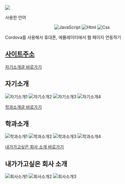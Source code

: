 
<img src="https://capsule-render.vercel.app/api?type=waving&color=auto&height=200&section=header&text=10주차_Cordova를이용하여웹앱사이트_띄우기&fontSize=40" />

사용한 언어
<div align="center">
	<img alt="JavaScript" src ="https://img.shields.io/badge/JavaScriipt-F7DF1E.svg?&style=for-the-badge&logo=JavaScript&logoColor=black"/>
	<img alt="Html" src ="https://img.shields.io/badge/HTML5-E34F26.svg?&style=for-the-badge&logo=HTML5&logoColor=white"/>
	<img alt="Css" src ="https://img.shields.io/badge/CSS3-1572B6.svg?&style=for-the-badge&logo=CSS3&logoColor=white"/>
</div>

Cordova를 사용해서 휴대폰, 에뮬레이터에서 웹 페이지 연동하기

##  [사이트주소](https://wjsrudals411.github.io/Cordova/week10/10_12)

[자기소개글 바로가기](https://wjsrudals411.github.io/Cordova/week5/report5)
## 자기소개  
![자기소개1](https://github.com/wjsrudals411/Cordova/assets/103473959/5c7fea14-909a-46b5-bb8e-2db3d5b77e90)
![자기소개2](https://github.com/wjsrudals411/Cordova/assets/103473959/a28f174e-f041-4577-a7ea-04405a945c40)
![자기소개3](https://github.com/wjsrudals411/Cordova/assets/103473959/9aa4c9d8-b454-4641-a6a4-aebf7cc40ee3)
![자기소개4](https://github.com/wjsrudals411/Cordova/assets/103473959/71d36364-a2ea-4239-9113-b7f2931dd45f)


[학과소개글 바로가기](https://wjsrudals411.github.io/Cordova/week8/10_12)
## 학과소개
![학과소개1](https://github.com/wjsrudals411/Cordova/assets/103473959/7d1b93d3-2fd8-4b87-9c61-1675b2214ea3)
![학과소개2](https://github.com/wjsrudals411/Cordova/assets/103473959/2785f34f-1873-4e80-b868-410d6f30d6a6)
![학과소개3](https://github.com/wjsrudals411/Cordova/assets/103473959/b2159c26-ab5c-4d51-899f-3ceeab2c9eed)
![학과소개4](https://github.com/wjsrudals411/Cordova/assets/103473959/bc5cb447-1426-496a-9648-a17011eb195e)


[내가가고싶은 회사 소개 바로가기](https://wjsrudals411.github.io/Cordova/week9/10_12)
## 내가가고싶은 회사 소개
![회사소개1](https://github.com/wjsrudals411/Cordova/assets/103473959/36286bd7-a3a9-4f1c-8f69-9d104e26e53e)
![회사소개2](https://github.com/wjsrudals411/Cordova/assets/103473959/f73076ba-9803-4800-b7b7-f334413bccc6)
![회사소개3](https://github.com/wjsrudals411/Cordova/assets/103473959/ec8fe614-47d8-4b18-85c5-24f2c405d46b)
